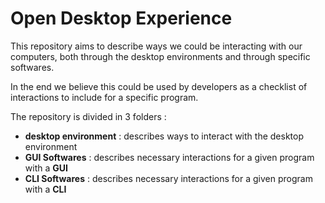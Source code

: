 # Open Desktop Experience

This repository aims to describe ways we could be interacting with our computers, both through the desktop environments and through specific softwares.

In the end we believe this could be used by developers as a checklist of interactions to include for a specific program.

The repository is divided in 3 folders :
  - __desktop environment__ : describes ways to interact with the desktop environment
  - __GUI Softwares__ : describes necessary interactions for a given program with a __GUI__
  - __CLI Softwares__ : describes necessary interactions for a given program with a __CLI__
 
 
